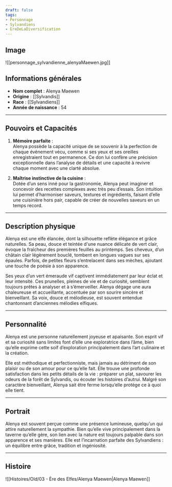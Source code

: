 ```yaml
---
draft: false
tags:
- Personnage
- Sylvandiens
- EreDeLaDiversification
---
```


## **Image**

![[personnage_sylvandienne_alenyaMaewen.jpg]]

## **Informations générales**
- **Nom complet** : Alenya Maewen  
- **Origine** : [[Sylvandis]]  
- **Race** : [[Sylvandiens]]  
- **Année de naissance** : 54  

---

## **Pouvoirs et Capacités**
1. **Mémoire parfaite** :  
   Alenya possède la capacité unique de se souvenir à la perfection de chaque événement vécu, comme si ses yeux et ses oreilles enregistraient tout en permanence. Ce don lui confère une précision exceptionnelle dans l’analyse de détails et une capacité à revivre chaque moment avec une clarté absolue.  

2. **Maîtrise instinctive de la cuisine** :  
   Dotée d’un sens inné pour la gastronomie, Alenya peut imaginer et concevoir des recettes complexes avec très peu d’essais. Son intuition lui permet d’harmoniser saveurs, textures et ingrédients, faisant d’elle une cuisinière hors pair, capable de créer de nouvelles saveurs en un temps record.

---

## **Description physique**
Alenya est une elfe élancée, dont la silhouette reflète élégance et grâce naturelles. Sa peau, douce et teintée d'une nuance délicate de vert clair, évoque la fraîcheur des premières feuilles au printemps. Ses cheveux, d’un châtain clair légèrement bouclé, tombent en longues vagues sur ses épaules. Parfois, de petites fleurs s’entrelacent dans ses mèches, ajoutant une touche de poésie à son apparence.  

Ses yeux d’un vert émeraude vif captivent immédiatement par leur éclat et leur intensité. Ces prunelles, pleines de vie et de curiosité, semblent toujours prêtes à analyser et à s’émerveiller. Alenya dégage une aura chaleureuse et accueillante, accentuée par son sourire sincère et bienveillant. Sa voix, douce et mélodieuse, est souvent entendue chantonnant d’anciennes mélodies elfiques.

---

## **Personnalité**
Alenya est une personne naturellement joyeuse et apaisante. Son esprit vif et sa curiosité sans limites font d’elle une exploratrice dans l’âme, bien qu’elle exprime cette soif d’exploration principalement dans l’art culinaire et la création.  

Elle est méthodique et perfectionniste, mais jamais au détriment de son plaisir ou de son amour pour ce qu’elle fait. Elle trouve une profonde satisfaction dans les petits détails de la vie : préparer un plat, savourer les odeurs de la forêt de Sylvandis, ou écouter les histoires d’autrui. Malgré son caractère bienveillant, Alenya sait être ferme lorsqu’elle protège ce à quoi elle tient.  

---

## **Portrait**
Alenya est souvent perçue comme une présence lumineuse, quelqu’un qui attire naturellement la sympathie. Bien qu’elle vive principalement dans la taverne qu’elle gère, son lien avec la nature est toujours palpable dans son apparence et ses manières. Elle est l’incarnation parfaite des Sylvandiens : un équilibre entre grâce, tradition et ingéniosité.  

___

## Histoire

![[Histoires/Old/03 - Ère des Elfes/Alenya Maewen|Alenya Maewen]]